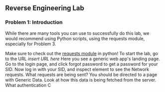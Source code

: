 ## Reverse Engineering Lab

### Problem 1: Introduction
While there are many tools you can use to successfully do this lab, we would recommend using Python scripts, using the requests module, especially for Problem 3.

Make sure to check out the [requests module](https://docs.python-requests.org/en/latest/) in python!
To start the lab, go to the URL *insert URL here*
Here you see a generic web app's landing page. Go to the login page, and click forgot password to get a password for your SID.
Now log in with your SID, and inspect element to see the Network requests. What requests are being sent?
You should be directed to a page with Generic Data. Look at how this data is being fetched from the server. What authentication 
C
